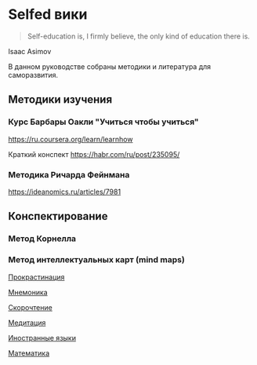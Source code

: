 
# Selfed вики

> Self-education is, I firmly believe, the only kind of education there is.

Isaac Asimov

В данном руководстве собраны методики и литература для саморазвития.

## Методики изучения

### Курс Барбары Оакли "Учиться чтобы учиться"
https://ru.coursera.org/learn/learnhow

Краткий конспект
https://habr.com/ru/post/235095/

### Методика Ричарда Фейнмана

https://ideanomics.ru/articles/7981

## Конспектирование

### Метод Корнелла

### Метод интеллектуальных карт (mind maps)


[Прокрастинация](Procrastination.md) 

[Мнемоника](Mnemonics.md)

[Скорочтение](SpeedReading.md)

[Медитация](Meditation.md)

[Иностранные языки](ForeignLanguage.md)

[Математика](Math.md)
